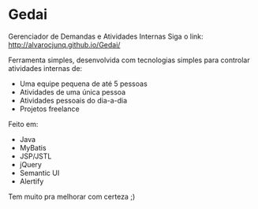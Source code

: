 # Gedai
Gerenciador de Demandas e Atividades Internas
Siga o link: http://alvarocjunq.github.io/Gedai/

Ferramenta simples, desenvolvida com tecnologias simples para controlar atividades internas de:
- Uma equipe pequena de até 5 pessoas
- Atividades de uma única pessoa
- Atividades pessoais do dia-a-dia
- Projetos freelance

Feito em:
- Java
- MyBatis
- JSP/JSTL
- jQuery
- Semantic UI
- Alertify

Tem muito pra melhorar com certeza ;)
